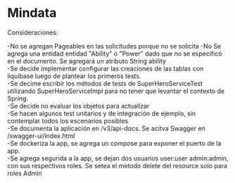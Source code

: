 # Mindata  
Consideraciones:  

-No se agregan Pageables en las solicitudes porque no se solicita
-No Se agrega una entidad entidad "Ability" o "Power"  dado que no se especificó en el documento. Se agregará un atributo String ability  
-Se decide implementar configurar las creaciones de las tablas con liquibase luego de plantear los primeros tests.  
-Se decime escribir los métodos de tests de SuperHeroServiceTest utilizando SuperHeroServiceImpl para no tener que levantar el contexto de Spring.  
-Se decide no evaluar los objetos para actualizar   
-Se hacen algunos test unitarios y de integración de ejemplo, sin contemplar todos los escenarios posibles  
-Se documenta la aplicación en /v3/api-docs. Se acitva Swagger en /swagger-ui/index.html  
-Se dockeriza la app, se agrega un compose para exponer el puerto de la app.  
-Se agrega segurida a la app, se dejan dos usuarios user:user admin:admin, con sus respectivos roles. Se setea el metodo delete del resource solo para roles Admin





